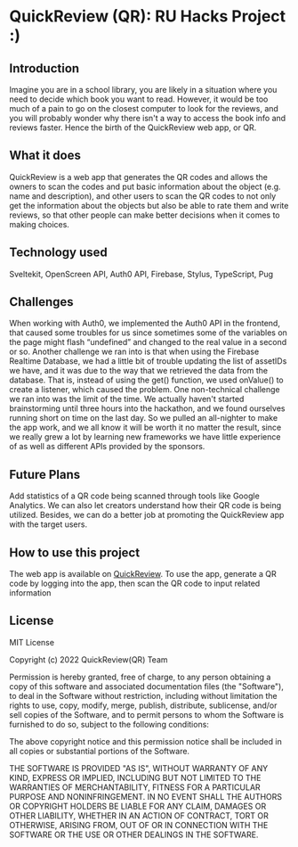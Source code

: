 # QuickReview (QR): RU Hacks Project :)

## Introduction
Imagine you are in a school library, you are likely in a situation where you need to decide which book you want to read. However, it would be too much of a pain to go on the closest computer to look for the reviews, and you will probably wonder why there isn't a way to access the book info and reviews faster. Hence the birth of the QuickReview web app, or QR. 

## What it does
QuickReview is a web app that generates the QR codes and allows the owners to scan the codes and put basic information about the object (e.g. name and description), and other users to scan the QR codes to not only get the information about the objects but also be able to rate them and write reviews, so that other people can make better decisions when it comes to making choices.

## Technology used
Sveltekit, OpenScreen API, Auth0 API, Firebase, Stylus, TypeScript, Pug

## Challenges
When working with Auth0, we implemented the Auth0 API in the frontend, that caused some troubles for us since sometimes some of the variables on the page might flash “undefined” and changed to the real value in a second or so. Another challenge we ran into is that when using the Firebase Realtime Database, we had a little bit of trouble updating the list of assetIDs we have, and it was due to the way that we retrieved the data from the database. That is, instead of using the get() function, we used onValue() to create a listener, which caused the problem.
One non-technical challenge we ran into was the limit of the time. We actually haven't started brainstorming until three hours into the hackathon, and we found ourselves running short on time on the last day. So we pulled an all-nighter to make the app work, and we all know it will be worth it no matter the result, since we really grew a lot by learning new frameworks we have little experience of as well as different APIs provided by the sponsors.

## Future Plans
Add statistics of a QR code being scanned through tools like Google Analytics. We can also let creators understand how their QR code is being utilized. Besides, we can do a better job at promoting the QuickReview app with the target users.

## How to use this project
The web app is available on [QuickReview](https://quick-review.vercel.app/).
To use the app, generate a QR code by logging into the app, then scan the QR code to input related information

## License
MIT License

Copyright (c) 2022 QuickReview(QR) Team

Permission is hereby granted, free of charge, to any person obtaining a copy
of this software and associated documentation files (the "Software"), to deal
in the Software without restriction, including without limitation the rights
to use, copy, modify, merge, publish, distribute, sublicense, and/or sell
copies of the Software, and to permit persons to whom the Software is
furnished to do so, subject to the following conditions:

The above copyright notice and this permission notice shall be included in all
copies or substantial portions of the Software.

THE SOFTWARE IS PROVIDED "AS IS", WITHOUT WARRANTY OF ANY KIND, EXPRESS OR
IMPLIED, INCLUDING BUT NOT LIMITED TO THE WARRANTIES OF MERCHANTABILITY,
FITNESS FOR A PARTICULAR PURPOSE AND NONINFRINGEMENT. IN NO EVENT SHALL THE
AUTHORS OR COPYRIGHT HOLDERS BE LIABLE FOR ANY CLAIM, DAMAGES OR OTHER
LIABILITY, WHETHER IN AN ACTION OF CONTRACT, TORT OR OTHERWISE, ARISING FROM,
OUT OF OR IN CONNECTION WITH THE SOFTWARE OR THE USE OR OTHER DEALINGS IN THE
SOFTWARE.
